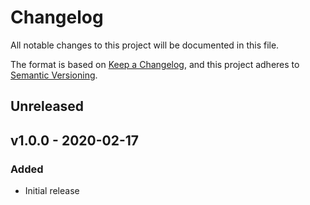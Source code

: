 # Changelog

All notable changes to this project will be documented in this file.

The format is based on [Keep a Changelog][], and this project adheres to
[Semantic Versioning][].

## Unreleased

## v1.0.0 - 2020-02-17

### Added

- Initial release

[keep a changelog]: https://keepachangelog.com/en/1.0.0/
[semantic versioning]: https://semver.org/spec/v2.0.0.html
